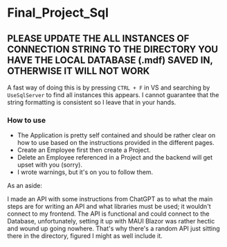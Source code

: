 # Final_Project_Sql

## PLEASE UPDATE THE ALL INSTANCES OF CONNECTION STRING TO THE DIRECTORY YOU HAVE THE LOCAL DATABASE (.mdf) SAVED IN, OTHERWISE IT WILL NOT WORK

A fast way of doing this is by pressing `CTRL + F` in VS and searching by `UseSqlServer` to find all instances this appears. I cannot guarantee that the string formatting is consistent so I leave that in your hands. 

### How to use
- The Application is pretty self contained and should be rather clear on how to use based on the instructions provided in the different pages. 
- Create an Employee first then create a Project. 
- Delete an Employee referenced in a Project and the backend will get upset with you (sorry). 
- I wrote warnings, but it's on you to follow them.  

As an aside:

I made an API with some instructions from ChatGPT as to what the main steps are for writing an API and what libraries must be used; it wouldn't connect to my frontend. The API is functional and could connect to the Database, unfortunately, setting it up with MAUI Blazor was rather hectic and wound up going nowhere. That's why there's a random API just sitting there in the directory, figured I might as well include it. 
